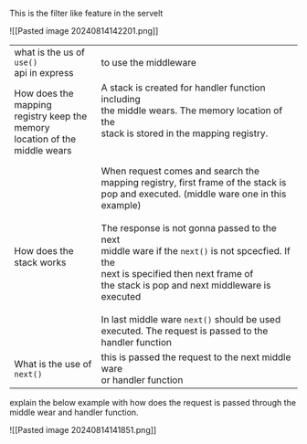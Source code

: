This is the filter like feature in the servelt

![[Pasted image 20240814142201.png]]

|                                                                                   |                                                                                                                                                                                                                                                                                                                                                                                                                                                                   |
| --------------------------------------------------------------------------------- | ----------------------------------------------------------------------------------------------------------------------------------------------------------------------------------------------------------------------------------------------------------------------------------------------------------------------------------------------------------------------------------------------------------------------------------------------------------------- |
| what is the us of `use()`<br>api in express                                       | to use the middleware                                                                                                                                                                                                                                                                                                                                                                                                                                             |
| How does the mapping <br>registry keep the memory<br>location of the middle wears | A stack is created for handler function including <br>the middle wears.  The memory location of the <br>stack is stored in the mapping registry. <br><br><br>                                                                                                                                                                                                                                                                                                     |
| How does the stack works                                                          | When request comes and search the mapping registry, first frame of the stack is<br>pop and executed. (middle ware one in this example)<br><br>The response is not gonna passed to the next <br>middle ware if the `next()` is not spcecfied. If the <br>next is specified then  next frame of <br>the stack is pop and next middleware is executed<br><br>In last middle ware `next()` should be used <br>executed. The request is passed to the handler function |
| What is the use of <br>`next()`                                                   | this is passed the request to the next middle ware <br>or handler function                                                                                                                                                                                                                                                                                                                                                                                        |
explain the below example with how does the request is passed through the middle wear and handler function. 

![[Pasted image 20240814141851.png]]



